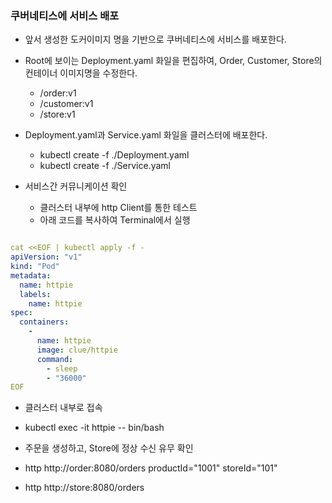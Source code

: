 ### 쿠버네티스에 서비스 배포

- 앞서 생성한 도커이미지 명을 기반으로 쿠버네티스에 서비스를 배포한다. 

- Root에 보이는 Deployment.yaml 화일을 편집하여, Order, Customer, Store의 컨테이너 이미지명을 수정한다.
  - <DockerHub UserID>/order:v1
  - <DockerHub UserID>/customer:v1
  - <DockerHub UserID>/store:v1  

- Deployment.yaml과 Service.yaml 화일을 클러스터에 배포한다.
  - kubectl create -f ./Deployment.yaml
  - kubectl create -f ./Service.yaml

- 서비스간 커뮤니케이션 확인
  - 클러스터 내부에 http Client를 통한 테스트
  - 아래 코드를 복사하여 Terminal에서 실행

``` yaml

cat <<EOF | kubectl apply -f -
apiVersion: "v1"
kind: "Pod"
metadata: 
  name: httpie
  labels: 
    name: httpie
spec: 
  containers: 
    - 
      name: httpie
      image: clue/httpie
      command:
        - sleep
        - "36000"
EOF
```

  - 클러스터 내부로 접속
  - kubectl exec -it httpie -- bin/bash

  - 주문을 생성하고, Store에 정상 수신 유무 확인
  - http http://order:8080/orders productId="1001" storeId="101"
  - http http://store:8080/orders